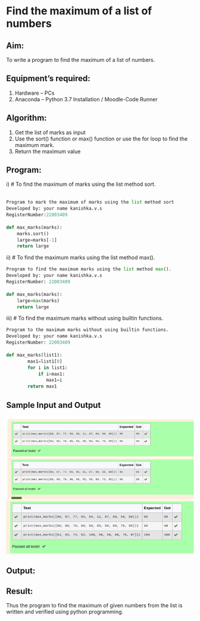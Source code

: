 # Find the maximum of a list of numbers
## Aim:
To write a program to find the maximum of a list of numbers.
## Equipment’s required:
1.	Hardware – PCs
2.	Anaconda – Python 3.7 Installation / Moodle-Code Runner
## Algorithm:
1.	Get the list of marks as input
2.	Use the sort() function or max() function or use the for loop to find the maximum mark.
3.	Return the maximum value
## Program:

i)	# To find the maximum of marks using the list method sort.
```Python

Program to mark the maximum of marks using the list method sort
Developed by: your name kanishka.v.s
RegisterNumber:22003409 

def max_marks(marks):
    marks.sort()
    large=marks[-1]
    return large

```

ii)	# To find the maximum marks using the list method max().
```Python
Program to find the maximum marks using the list method max().
Developed by: your name kanishka.v.s
RegisterNumber: 22003409

def max_marks(marks):
    large=max(marks)
    return large


```

iii) # To find the maximum marks without using builtin functions.
```Python
Program to the maximum marks without using builtin functions.
Developed by: your name kanishka.v.s
RegisterNumber: 22003409

def max_marks(list1):
        max1=list1[0]
        for i in list1:
            if i>max1:
               max1=i
        return max1

```
## Sample Input and Output
![output](/output1.png)
![output](/output2.png)
![output](/output3.png)

## Output:

## Result:
Thus the program to find the maximum of given numbers from the list is written and verified using python programming.